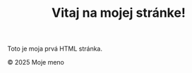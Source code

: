 <!DOCTYPE html>
<html lang="sk">
<head>
    <meta charset="UTF-8">
    <meta name="viewport" content="width=device-width, initial-scale=1.0">
    <title>Moja Stránka</title>
</head>
<body>
    <header>
        <h1>Vitaj na mojej stránke!</h1>
    </header>
    <main>
        <p>Toto je moja prvá HTML stránka.</p>
    </main>
    <footer>
        <p>&copy; 2025 Moje meno</p>
    </footer>
</body>
</html>
